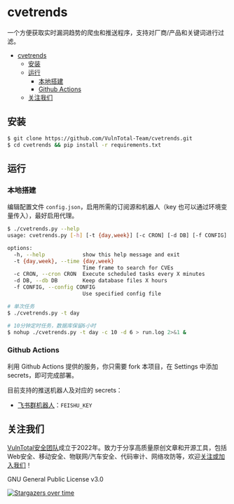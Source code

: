 # cvetrends

一个方便获取实时漏洞趋势的爬虫和推送程序，支持对厂商/产品和关键词进行过滤。

- [cvetrends](#cvetrends)
  - [安装](#安装)
  - [运行](#运行)
    - [本地搭建](#本地搭建)
    - [Github Actions](#github-actions)
  - [关注我们](#关注我们)


## 安装

```sh
$ git clone https://github.com/VulnTotal-Team/cvetrends.git
$ cd cvetrends && pip install -r requirements.txt
```

## 运行

### 本地搭建

编辑配置文件 `config.json`，启用所需的订阅源和机器人（key 也可以通过环境变量传入），最好启用代理。

```sh
$ ./cvetrends.py --help     
usage: cvetrends.py [-h] [-t {day,week}] [-c CRON] [-d DB] [-f CONFIG]

options:
  -h, --help            show this help message and exit
  -t {day,week}, --time {day,week}
                        Time frame to search for CVEs
  -c CRON, --cron CRON  Execute scheduled tasks every X minutes
  -d DB, --db DB        Keep database files X hours
  -f CONFIG, --config CONFIG
                        Use specified config file

# 单次任务
$ ./cvetrends.py -t day

# 10分钟定时任务，数据库保留6小时
$ nohup ./cvetrends.py -t day -c 10 -d 6 > run.log 2>&1 &
```

### Github Actions

利用 Github Actions 提供的服务，你只需要 fork 本项目，在 Settings 中添加 secrets，即可完成部署。

目前支持的推送机器人及对应的 secrets：
- [飞书群机器人](https://open.feishu.cn/document/ukTMukTMukTM/ucTM5YjL3ETO24yNxkjN)：`FEISHU_KEY`

## 关注我们

[VulnTotal安全团队](https://github.com/VulnTotal-Team)成立于2022年。致力于分享高质量原创文章和开源工具，包括Web安全、移动安全、物联网/汽车安全、代码审计、网络攻防等，欢迎[关注或加入我们](https://github.com/VulnTotal-Team/.github/blob/main/README.md)！

GNU General Public License v3.0

[![Stargazers over time](https://starchart.cc/VulnTotal-Team/cvetrends.svg)](https://starchart.cc/VulnTotal-Team/cvetrends)
